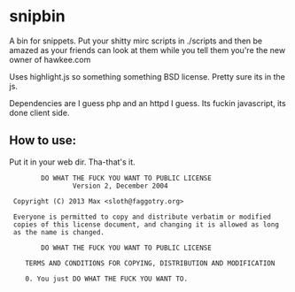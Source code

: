 # snipbin
A bin for snippets. Put your shitty mirc scripts in ./scripts and then be amazed as your friends can look at them while you tell them you're the new owner of hawkee.com

Uses highlight.js so something something BSD license. Pretty sure its in the js.

Dependencies are I guess php and an httpd I guess. Its fuckin javascript, its done client side.

## How to use:
Put it in your web dir. Tha-that's it.

            DO WHAT THE FUCK YOU WANT TO PUBLIC LICENSE
                    Version 2, December 2004

	 Copyright (C) 2013 Max <sloth@faggotry.org>

	 Everyone is permitted to copy and distribute verbatim or modified
	 copies of this license document, and changing it is allowed as long
	 as the name is changed.

            DO WHAT THE FUCK YOU WANT TO PUBLIC LICENSE
	    
	    TERMS AND CONDITIONS FOR COPYING, DISTRIBUTION AND MODIFICATION

	    0. You just DO WHAT THE FUCK YOU WANT TO.
